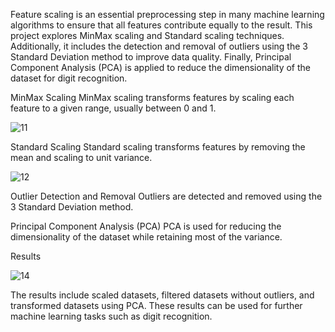 Feature scaling is an essential preprocessing step in many machine learning algorithms to ensure that all features contribute equally to the result. This project explores MinMax scaling and Standard scaling techniques. Additionally, it includes the detection and removal of outliers using the 3 Standard Deviation method to improve data quality. Finally, Principal Component Analysis (PCA) is applied to reduce the dimensionality of the dataset for digit recognition.

MinMax Scaling
MinMax scaling transforms features by scaling each feature to a given range, usually between 0 and 1.

![11](https://github.com/robayet002/Combining-MinMax-and-Standard-Scaling-with-PCA-for-Improved-Digit-Classification/assets/111728894/71d75090-8003-4fc9-8ab4-135600932c9c)

Standard Scaling
Standard scaling transforms features by removing the mean and scaling to unit variance.

![12](https://github.com/robayet002/Combining-MinMax-and-Standard-Scaling-with-PCA-for-Improved-Digit-Classification/assets/111728894/4aa8cd66-a2aa-483d-ad18-a8bfdedddfae)

Outlier Detection and Removal
Outliers are detected and removed using the 3 Standard Deviation method.

Principal Component Analysis (PCA)
PCA is used for reducing the dimensionality of the dataset while retaining most of the variance.

Results


![14](https://github.com/robayet002/Combining-MinMax-and-Standard-Scaling-with-PCA-for-Improved-Digit-Classification/assets/111728894/fa7a437c-0fd5-48a8-8446-aef4286fc93b)

The results include scaled datasets, filtered datasets without outliers, and transformed datasets using PCA. These results can be used for further machine learning tasks such as digit recognition.
